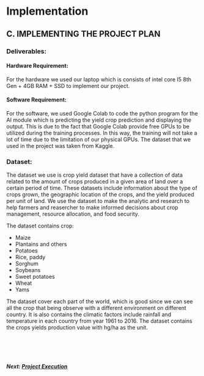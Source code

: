 # Implementation

## C. IMPLEMENTING THE PROJECT PLAN

### Deliverables:

#### Hardware Requirement:
For the hardware we used our laptop which is consists of intel core I5 8th Gen + 4GB RAM + SSD to implement our project.


#### Software Requirement:
For the software, we used Google Colab to code the python program for the AI module which is predicting the yield crop prediction and displaying the output. This is due to the fact that Google Colab provide free GPUs to be utilized during the training processes. In this way, the training will not take a lot of time due to the limitation of our physical GPUs. The dataset that we used in the project was taken from Kaggle.

### Dataset:

  The dataset we use is crop yield dataset that have a collection of data related to the amount of crops produced in a given area of land over a certain period of time. These datasets include information about the type of crops grown, the geographic location of the crops, and the yield produced per unit of land. We use the dataset to make the analytic and research to help farmers and reasercher to make informed decisions about crop management, resource allocation, and food security.
  
  The dataset contains crop:
  
+ Maize
+ Plantains and others
+ Potatoes
+ Rice, paddy
+ Sorghum
+ Soybeans
+ Sweet potatoes
+ Wheat
+ Yams


 The dataset cover each part of the world, which is good since we can see all the crop that being observe with a different environment on different country. It is also contains the climatic factors include rainfall and temperature in each country from year 1961 to 2016. The dataset contains the crops yields production value with hg/ha as the unit.



<br><br><br>
##### Next: [Project Execution](D-PROJECT_EXECUTION.ipynb)
